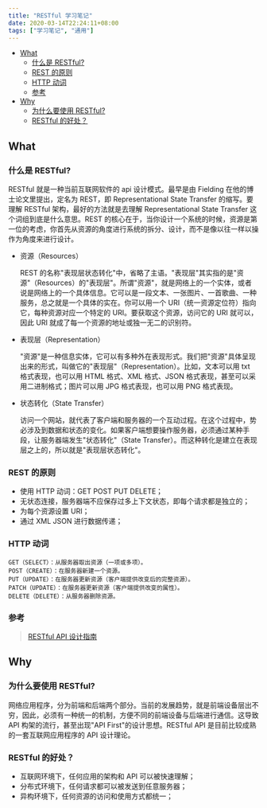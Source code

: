 ```yaml
---
title: "RESTful 学习笔记"
date: 2020-03-14T22:24:11+08:00
tags: ["学习笔记", "通用"]
---
```


<!-- vim-markdown-toc GitLab -->

* [What](#what)
	* [什么是 RESTful?](#什么是-restful)
	* [REST 的原则](#rest-的原则)
	* [HTTP 动词](#http-动词)
	* [参考](#参考)
* [Why](#why)
	* [为什么要使用 RESTful?](#为什么要使用-restful)
	* [RESTful 的好处？](#restful-的好处)

<!-- vim-markdown-toc -->

## What

### 什么是 RESTful?

RESTful 就是一种当前互联网软件的 api 设计模式。最早是由 Fielding 在他的博士论文里提出，定名为 REST，即 Representational State Transfer 的缩写。要理解 RESTful 架构，最好的方法就是去理解 Representational State Transfer 这个词组到底是什么意思。REST 的核心在于，当你设计一个系统的时候，资源是第一位的考虑，你首先从资源的角度进行系统的拆分、设计，而不是像以往一样以操作为角度来进行设计。

- 资源（Resources）

  REST 的名称"表现层状态转化"中，省略了主语。"表现层"其实指的是"资源"（Resources）的"表现层"。所谓"资源"，就是网络上的一个实体，或者说是网络上的一个具体信息。它可以是一段文本、一张图片、一首歌曲、一种服务，总之就是一个具体的实在。你可以用一个 URI（统一资源定位符）指向它，每种资源对应一个特定的 URI。要获取这个资源，访问它的 URI 就可以，因此 URI 就成了每一个资源的地址或独一无二的识别符。

- 表现层（Representation）

  "资源"是一种信息实体，它可以有多种外在表现形式。我们把"资源"具体呈现出来的形式，叫做它的"表现层"（Representation）。比如，文本可以用 txt 格式表现，也可以用 HTML 格式、XML 格式、JSON 格式表现，甚至可以采用二进制格式；图片可以用 JPG 格式表现，也可以用 PNG 格式表现。

- 状态转化（State Transfer）

  访问一个网站，就代表了客户端和服务器的一个互动过程。在这个过程中，势必涉及到数据和状态的变化。如果客户端想要操作服务器，必须通过某种手段，让服务器端发生"状态转化"（State Transfer）。而这种转化是建立在表现层之上的，所以就是"表现层状态转化"。

### REST 的原则

- 使用 HTTP 动词：GET POST PUT DELETE；
- 无状态连接，服务器端不应保存过多上下文状态，即每个请求都是独立的；
- 为每个资源设置 URI；
- 通过 XML JSON 进行数据传递；

### HTTP 动词

```
GET（SELECT）：从服务器取出资源（一项或多项）。
POST（CREATE）：在服务器新建一个资源。
PUT（UPDATE）：在服务器更新资源（客户端提供改变后的完整资源）。
PATCH（UPDATE）：在服务器更新资源（客户端提供改变的属性）。
DELETE（DELETE）：从服务器删除资源。
```

### 参考

> [RESTful API 设计指南](http://www.ruanyifeng.com/blog/2014/05/RESTful_api.html)

## Why

### 为什么要使用 RESTful?

网络应用程序，分为前端和后端两个部分。当前的发展趋势，就是前端设备层出不穷，因此，必须有一种统一的机制，方便不同的前端设备与后端进行通信。这导致 API 构架的流行，甚至出现"API First"的设计思想。RESTful API 是目前比较成熟的一套互联网应用程序的 API 设计理论。

### RESTful 的好处？

- 互联网环境下，任何应用的架构和 API 可以被快速理解；
- 分布式环境下，任何请求都可以被发送到任意服务器；
- 异构环境下，任何资源的访问和使用方式都统一；
